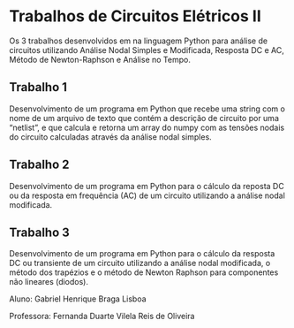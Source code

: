 # Trabalhos de Circuitos Elétricos II

Os 3 trabalhos desenvolvidos em na linguagem Python para análise de circuitos utilizando Análise Nodal Simples e Modificada, Resposta DC e AC, Método de Newton-Raphson e Análise no Tempo.

## Trabalho 1

Desenvolvimento de um programa em Python que recebe uma string
com o nome de um arquivo de texto que contém a descrição de circuito por uma “netlist”, e
que calcula e retorna um array do numpy com as tensões nodais do circuito calculadas através
da análise nodal simples.

## Trabalho 2

Desenvolvimento de um programa em Python para o cálculo da reposta
DC ou da resposta em frequência (AC) de um circuito utilizando a análise nodal modificada.

## Trabalho 3

Desenvolvimento de um programa em Python para o cálculo da resposta
DC ou transiente de um circuito utilizando a análise nodal modificada, o método dos trapézios
e o método de Newton Raphson para componentes não lineares (diodos).

Aluno: Gabriel Henrique Braga Lisboa

Professora: Fernanda Duarte Vilela Reis de Oliveira
